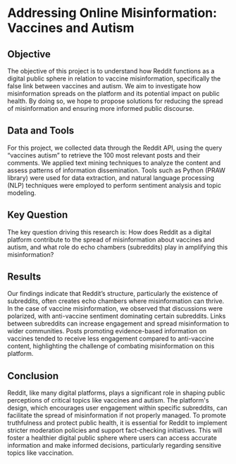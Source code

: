 # Addressing Online Misinformation: Vaccines and Autism

## Objective
The objective of this project is to understand how Reddit functions as a digital public sphere in relation to vaccine misinformation, specifically the false link between vaccines and autism. We aim to investigate how misinformation spreads on the platform and its potential impact on public health. By doing so, we hope to propose solutions for reducing the spread of misinformation and ensuring more informed public discourse.

## Data and Tools
For this project, we collected data through the Reddit API, using the query “vaccines autism” to retrieve the 100 most relevant posts and their comments. We applied text mining techniques to analyze the content and assess patterns of information dissemination. Tools such as Python (PRAW library) were used for data extraction, and natural language processing (NLP) techniques were employed to perform sentiment analysis and topic modeling.

## Key Question
The key question driving this research is: How does Reddit as a digital platform contribute to the spread of misinformation about vaccines and autism, and what role do echo chambers (subreddits) play in amplifying this misinformation?

## Results
Our findings indicate that Reddit’s structure, particularly the existence of subreddits, often creates echo chambers where misinformation can thrive. In the case of vaccine misinformation, we observed that discussions were polarized, with anti-vaccine sentiment dominating certain subreddits. Links between subreddits can increase engagement and spread misinformation to wider communities. Posts promoting evidence-based information on vaccines tended to receive less engagement compared to anti-vaccine content, highlighting the challenge of combating misinformation on this platform.

## Conclusion
Reddit, like many digital platforms, plays a significant role in shaping public perceptions of critical topics like vaccines and autism. The platform's design, which encourages user engagement within specific subreddits, can facilitate the spread of misinformation if not properly managed. To promote truthfulness and protect public health, it is essential for Reddit to implement stricter moderation policies and support fact-checking initiatives. This will foster a healthier digital public sphere where users can access accurate information and make informed decisions, particularly regarding sensitive topics like vaccination.
